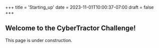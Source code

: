 +++
title = 'Starting_up'
date = 2023-11-01T10:00:37-07:00
draft = false
+++

## Welcome to the CyberTractor Challenge!

This page is under construction. 



